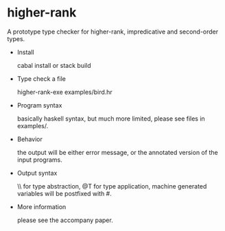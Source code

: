 # higher-rank

A prototype type checker for higher-rank, impredicative and second-order types.

* Install

  cabal install or stack build

* Type check a file

  higher-rank-exe examples/bird.hr

* Program syntax

  basically haskell syntax, but much more limited, please see files in examples/. 

* Behavior

  the output will be either error message, or the annotated version of the input programs. 

* Output syntax

  \\\\ for type abstraction, @T for type application, machine generated variables will be postfixed with \#.

* More information

  please see the accompany paper. 
